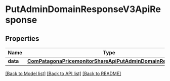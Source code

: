 # PutAdminDomainResponseV3ApiResponse

## Properties
Name | Type | Description | Notes
------------ | ------------- | ------------- | -------------
**data** | [**ComPatagonaPricemonitorShareApiPutAdminDomainResponseV3**](ComPatagonaPricemonitorShareApiPutAdminDomainResponseV3.md) |  | 

[[Back to Model list]](../README.md#documentation-for-models) [[Back to API list]](../README.md#documentation-for-api-endpoints) [[Back to README]](../README.md)


